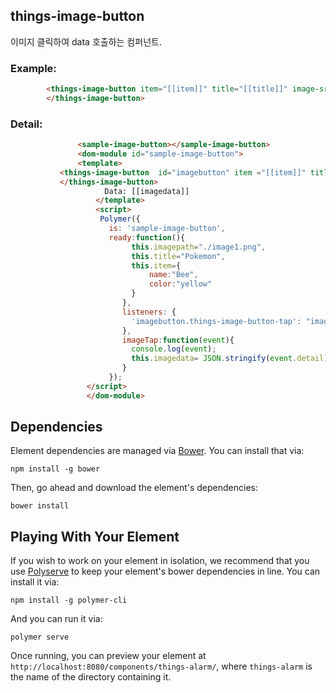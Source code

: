 ## things-image-button
이미지 클릭하여 data 호출하는 컴퍼넌트.

### Example:

```html
		<things-image-button item="[[item]]" title="[[title]]" image-src="[[imagepath]]">
		</things-image-button>
```
### Detail:
```html
			   <sample-image-button></sample-image-button>
			   <dom-module id="sample-image-button">
			   <template>
  		   <things-image-button  id="imagebutton" item ="[[item]]" title ="[[title]]" image-src ="[[imagepath]]">
	       </things-image-button>
			         Data: [[imagedata]]
			       </template>
			       <script>
			        Polymer({
			          is: 'sample-image-button',
			          ready:function(){
			               this.imagepath="./image1.png",
			               this.title="Pokemon",
			               this.item={
			                   name:"Bee",
			                   color:"yellow"
			               }
			             },
			             listeners: {
			               'imagebutton.things-image-button-tap': "imageTap",
			             },
			             imageTap:function(event){
			               console.log(event);
			               this.imagedata= JSON.stringify(event.detail);
			             }
			          });
			     </script>
			     </dom-module>
```


## Dependencies

Element dependencies are managed via [Bower](http://bower.io/). You can
install that via:

    npm install -g bower

Then, go ahead and download the element's dependencies:

    bower install

## Playing With Your Element

If you wish to work on your element in isolation, we recommend that you use
[Polyserve](https://github.com/PolymerLabs/polyserve) to keep your element's
bower dependencies in line. You can install it via:

    npm install -g polymer-cli

And you can run it via:

    polymer serve

Once running, you can preview your element at
`http://localhost:8080/components/things-alarm/`, where `things-alarm` is the name of the directory containing it.
